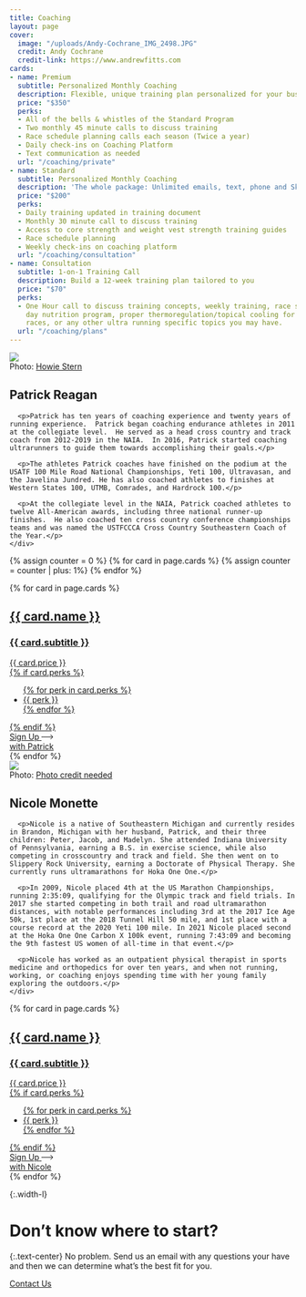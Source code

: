 ```yaml
---
title: Coaching
layout: page
cover:
  image: "/uploads/Andy-Cochrane_IMG_2498.JPG"
  credit: Andy Cochrane
  credit-link: https://www.andrewfitts.com
cards:
- name: Premium
  subtitle: Personalized Monthly Coaching
  description: Flexible, unique training plan personalized for your busy schedule
  price: "$350"
  perks:
  - All of the bells & whistles of the Standard Program
  - Two monthly 45 minute calls to discuss training
  - Race schedule planning calls each season (Twice a year)
  - Daily check-ins on Coaching Platform
  - Text communication as needed
  url: "/coaching/private"
- name: Standard
  subtitle: Personalized Monthly Coaching
  description: 'The whole package: Unlimited emails, text, phone and Skype calls'
  price: "$200"
  perks:
  - Daily training updated in training document
  - Monthly 30 minute call to discuss training
  - Access to core strength and weight vest strength training guides
  - Race schedule planning
  - Weekly check-ins on coaching platform
  url: "/coaching/consultation"
- name: Consultation
  subtitle: 1-on-1 Training Call
  description: Build a 12-week training plan tailored to you
  price: "$70"
  perks:
  - One Hour call to discuss training concepts, weekly training, race schedule, race
    day nutrition program, proper thermoregulation/topical cooling for hot weather
    races, or any other ultra running specific topics you may have.
  url: "/coaching/plans"
---
```


<section>
  <div class="inner row gutter-l width-l space">
    <div class="image col col-1of2">
      <img src="/uploads/Howie-Stern_03.jpg">
      <div class="photo-credit">
        Photo: <a href="https://www.howiestern.com" target="_blank">Howie Stern</a>
      </div>
    </div>
    <div class="info col col-1of2">
      <h1>Patrick Reagan</h1>

      <p>Patrick has ten years of coaching experience and twenty years of running experience.  Patrick began coaching endurance athletes in 2011 at the collegiate level.  He served as a head cross country and track coach from 2012-2019 in the NAIA.  In 2016, Patrick started coaching ultrarunners to guide them towards accomplishing their goals.</p>

      <p>The athletes Patrick coaches have finished on the podium at the USATF 100 Mile Road National Championships, Yeti 100, Ultravasan, and the Javelina Jundred. He has also coached athletes to finishes at Western States 100, UTMB, Comrades, and Hardrock 100.</p>

      <p>At the collegiate level in the NAIA, Patrick coached athletes to twelve All-American awards, including three national runner-up finishes.  He also coached ten cross country conference championships teams and was named the USTFCCCA Cross Country Southeastern Coach of the Year.</p>
    </div>
  </div>
</section>

{% assign counter = 0 %}
{% for card in page.cards %}
  {% assign counter = counter | plus: 1%}
{% endfor %}

<section class="cards-container coaching" style="--card-count: {% if counter > 4 %}4{% else %}{{ counter }}{% endif %}">
  {% for card in page.cards %}
    <a class="tier" href="{{ card.url }}">
      <div class="card-info">
        <div class="card-title">
          <h2>{{ card.name }}</h2>
          <h3>{{ card.subtitle }}</h3>
        </div>
        <div class="card-price">
          <span>{{ card.price }}</span>
        </div>
        <div class="card-description">
          {% if card.perks %}
            <ul class="perks">
              {% for perk in card.perks %}
                <li>{{ perk }}</li>
              {% endfor %}
            </ul>
          {% endif %}
        </div>
        <div class="card-more">
          <span class="more-text">Sign Up</span>
          <span class="arrow">
            <svg width="21" height="10" viewBox="0 0 21 10" fill="none" xmlns="http://www.w3.org/2000/svg"><path d="M0 5H20" stroke="black"/><path d="M16 1L20 5L16 9" stroke="black"/></svg>
          </span>
          <div class="coach">with Patrick</div>
        </div>
      </div>
    </a>
  {% endfor %}
</section>

<section>
  <div class="inner row gutter-l width-l space">
    <div class="image col col-1of2">
      <img src="/uploads/Nicole-Monette_Portrait.jpg">
      <div class="photo-credit">
        Photo: <a href="" target="_blank">Photo credit needed</a>
      </div>
    </div>
    <div class="info col col-1of2">
      <h1>Nicole Monette</h1>

      <p>Nicole is a native of Southeastern Michigan and currently resides in Brandon, Michigan with her husband, Patrick, and their three children: Peter, Jacob, and Madelyn. She attended Indiana University of Pennsylvania, earning a B.S. in exercise science, while also competing in crosscountry and track and field. She then went on to Slippery Rock University, earning a Doctorate of Physical Therapy. She currently runs ultramarathons for Hoka One One.</p>

      <p>In 2009, Nicole placed 4th at the US Marathon Championships, running 2:35:09, qualifying for the Olympic track and field trials. In 2017 she started competing in both trail and road ultramarathon distances, with notable performances including 3rd at the 2017 Ice Age 50k, 1st place at the 2018 Tunnel Hill 50 mile, and 1st place with a course record at the 2020 Yeti 100 mile. In 2021 Nicole placed second at the Hoka One One Carbon X 100k event, running 7:43:09 and becoming the 9th fastest US women of all-time in that event.</p>

      <p>Nicole has worked as an outpatient physical therapist in sports medicine and orthopedics for over ten years, and when not running, working, or coaching enjoys spending time with her young family exploring the outdoors.</p>
    </div>
  </div>
</section>

<section class="cards-container coaching" style="--card-count: {% if counter > 4 %}4{% else %}{{ counter }}{% endif %}">
  {% for card in page.cards %}
    <a class="tier" href="{{ card.url }}">
      <div class="card-info">
        <div class="card-title">
          <h2>{{ card.name }}</h2>
          <h3>{{ card.subtitle }}</h3>
        </div>
        <div class="card-price">
          <span>{{ card.price }}</span>
        </div>
        <div class="card-description">
          {% if card.perks %}
            <ul class="perks">
              {% for perk in card.perks %}
                <li>{{ perk }}</li>
              {% endfor %}
            </ul>
          {% endif %}
        </div>
        <div class="card-more">
          <span class="more-text">Sign Up</span>
          <span class="arrow">
            <svg width="21" height="10" viewBox="0 0 21 10" fill="none" xmlns="http://www.w3.org/2000/svg"><path d="M0 5H20" stroke="black"/><path d="M16 1L20 5L16 9" stroke="black"/></svg>
          </span>
          <div class="coach">with Nicole</div>
        </div>
      </div>
    </a>
  {% endfor %}
</section>

{:.width-l}
# Don’t know where to start?

{:.text-center}
No problem. Send us an email with any questions your have and then we can determine what’s the best fit for you.

<div class="button">
  <a href="/coaching">Contact Us</a>
</div>
